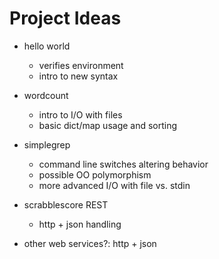 # Project Ideas

- hello world
  - verifies environment
  - intro to new syntax
- wordcount
  - intro to I/O with files
  - basic dict/map usage and sorting
- simplegrep  
  - command line switches altering behavior
  - possible OO polymorphism
  - more advanced I/O with file vs. stdin
- scrabblescore REST
  - http + json handling

- other web services?:  http + json

